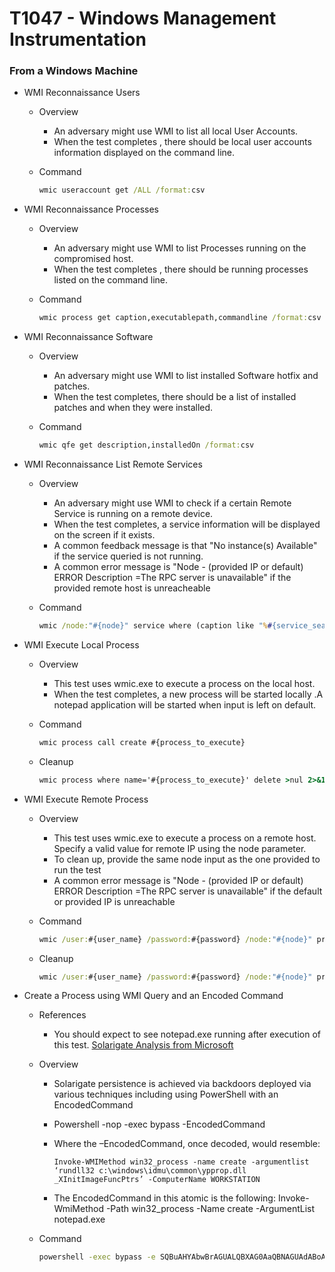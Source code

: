 <!---------------------------------------------------------------------------------
Copyright: (c) BLS OPS LLC.
This program is free software: you can redistribute it and/or modify
it under the terms of the GNU General Public License as published by
the Free Software Foundation, version 3.
This program is distributed in the hope that it will be useful,
but WITHOUT ANY WARRANTY; without even the implied warranty of
MERCHANTABILITY or FITNESS FOR A PARTICULAR PURPOSE. See the
GNU General Public License for more details.
You should have received a copy of the GNU General Public License
along with this program. If not, see <https://www.gnu.org/licenses/>.
--------------------------------------------------------------------------------->
# T1047 - Windows Management Instrumentation
### From a Windows Machine
* WMI Reconnaissance Users
	* Overview
		* An adversary might use WMI to list all local User Accounts. 
		* When the test completes , there should be local user accounts information displayed on the command line.
	* Command

		```cmd
		wmic useraccount get /ALL /format:csv
		```

* WMI Reconnaissance Processes
	* Overview
		* An adversary might use WMI to list Processes running on the compromised host.
		* When the test completes , there should be running processes listed on the command line.
	* Command

		```cmd
		wmic process get caption,executablepath,commandline /format:csv
		```

* WMI Reconnaissance Software
	* Overview
		* An adversary might use WMI to list installed Software hotfix and patches.
		* When the test completes, there should be a list of installed patches and when they were installed.
	* Command

		```cmd
		wmic qfe get description,installedOn /format:csv
		```
* WMI Reconnaissance List Remote Services
	* Overview
		* An adversary might use WMI to check if a certain Remote Service is running on a remote device. 
		* When the test completes, a service information will be displayed on the screen if it exists.
		* A common feedback message is that "No instance(s) Available" if the service queried is not running.
		* A common error message is "Node - (provided IP or default)  ERROR Description =The RPC server is unavailable" if the provided remote host is unreacheable
	* Command

		```cmd
		wmic /node:"#{node}" service where (caption like "%#{service_search_string}%")
		```

* WMI Execute Local Process
	* Overview
		* This test uses wmic.exe to execute a process on the local host.
		* When the test completes, a new process will be started locally .A notepad application will be started when input is left on default.
	* Command

		```cmd
		wmic process call create #{process_to_execute}
		```
	* Cleanup

		```cmd
		wmic process where name='#{process_to_execute}' delete >nul 2>&1
		```
* WMI Execute Remote Process
	* Overview
		* This test uses wmic.exe to execute a process on a remote host. Specify a valid value for remote IP using the node parameter.
		* To clean up, provide the same node input as the one provided to run the test
		* A common error message is "Node - (provided IP or default)  ERROR Description =The RPC server is unavailable" if the default or provided IP is unreachable
	* Command

		```cmd
		wmic /user:#{user_name} /password:#{password} /node:"#{node}" process call create #{process_to_execute}
		```

	* Cleanup

		```cmd
		wmic /user:#{user_name} /password:#{password} /node:"#{node}" process where name='#{process_to_execute}' delete >nul 2>&1
		```
* Create a Process using WMI Query and an Encoded Command
	* References
		* You should expect to see notepad.exe running after execution of this test. [Solarigate Analysis from Microsoft](https://www.microsoft.com/security/blog/2020/12/18/analyzing-solorigate-the-compromised-dll-file-that-started-a-sophisticated-cyberattack-and-how-microsoft-defender-helps-protect/)
	* Overview
		* Solarigate persistence is achieved via backdoors deployed via various techniques including using PowerShell with an EncodedCommand
		* Powershell -nop -exec bypass -EncodedCommand <encoded command>
		* Where the –EncodedCommand, once decoded, would resemble:

			```pwsh
			Invoke-WMIMethod win32_process -name create -argumentlist ‘rundll32 c:\windows\idmu\common\ypprop.dll _XInitImageFuncPtrs’ -ComputerName WORKSTATION
			```
		* The EncodedCommand in this atomic is the following: Invoke-WmiMethod -Path win32_process -Name create -ArgumentList notepad.exe
	* Command

		```cmd
		powershell -exec bypass -e SQBuAHYAbwBrAGUALQBXAG0AaQBNAGUAdABoAG8AZAAgAC0AUABhAHQAaAAgAHcAaQBuADMAMgBfAHAAcgBvAGMAZQBzAHMAIAAtAE4AYQBtAGUAIABjAHIAZQBhAHQAZQAgAC0AQQByAGcAdQBtAGUAbgB0AEwAaQBzAHQAIABuAG8AdABlAHAAYQBkAC4AZQB4AGUA
		```
